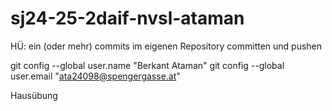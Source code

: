 # sj24-25-2daif-nvsl-ataman
HÜ: ein (oder mehr) commits im eigenen Repository
committen und pushen

git config --global user.name "Berkant Ataman"
git config --global user.email "ata24098@spengergasse.at"



Hausübung